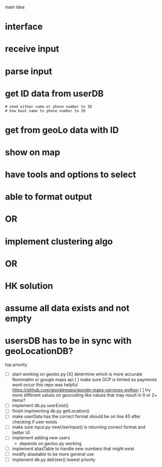 main idea
# interface
# receive input
# parse input
# get ID data from userDB
    # need either name or phone number to ID
    # how bout name to phone number to ID
# get from geoLo data with ID

# show on map

# have tools and options to select
# able to format output
# OR
# implement clustering algo
# OR
# HK solution
# assume all data exists and not empty
# usersDB has to be in sync with geoLocationDB?

top priority
- [ ] start working on geoloc.py
    [X] determine which is more accurate Nominatim or google maps api
    [ ] make sure GCP is limited so payments wont occur
        this repo was helpful
        https://github.com/googlemaps/google-maps-services-python
    [ ] try more different values on geocoding
        like values that may result in 0 or 2+ items?
- [ ] implement db.py userExist()
- [ ] finish implmenting db.py getLocation()
- [ ] make userData has the correct format 
    should be on line 45
    after checking if user exists
- [ ] make sure input.py newUserInput() is returning correct format and better UI
- [ ] implement adding new users
    - depends on geoloc.py working
- [ ] implement aliasTable to handle new numbers that might exist
- [ ] modify aliastable to be more general use
- [ ] implement db.py delUser()
lowest priority